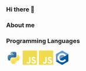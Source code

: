 ### Hi there 👋

### About me

### Programming Languages
<p>
  <img src="https://github.com/devicons/devicon/blob/master/icons/python/python-original.svg" title="Python" width="40" height="40">
  <img src="https://github.com/devicons/devicon/blob/master/icons/javascript/javascript-plain.svg" title="HTML" width="40" height="40">
  <img src="https://github.com/devicons/devicon/blob/master/icons/javascript/javascript-plain.svg" title="Javascript" width="40" height="40">
  <img src="https://github.com/devicons/devicon/blob/master/icons/c/c-original.svg" title="C" width="40" height="40">
</p>

<!--
**JensRahnfeld/JensRahnfeld** is a ✨ _special_ ✨ repository because its `README.md` (this file) appears on your GitHub profile.

Here are some ideas to get you started:

- 🔭 I’m currently working on ...
- 🌱 I’m currently learning ...
- 👯 I’m looking to collaborate on ...
- 🤔 I’m looking for help with ...
- 💬 Ask me about ...
- 📫 How to reach me: ...
- 😄 Pronouns: ...
- ⚡ Fun fact: ...
-->
